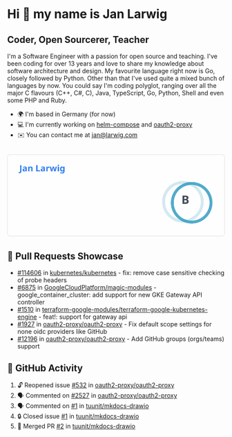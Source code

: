# Hi 👋 my name is Jan Larwig

## Coder, Open Sourcerer, Teacher

I'm a Software Engineer with a passion for open source and teaching. I've been coding for over 13 years and love to share my knowledge about software architecture and design. My favourite language right now is Go, closely followed by Python. Other than that I've used quite a mixed bunch of languages by now. You could say I'm coding polyglot, ranging over all the major C flavours (C++, C#, C), Java, TypeScript, Go, Python, Shell and even some PHP and Ruby.

- 🌍 I'm based in Germany (for now)
- 💻 I'm currently working on [helm-compose](https://seacrew.github.io/helm-compose/) and [oauth2-proxy](https://github.com/oauth2-proxy/oauth2-proxy)
- ✉️ You can contact me at [jan@larwig.com](mailto:jan@larwig.com)

<br>

<a href="https://github.com/anuraghazra/github-readme-stats">
  <picture>
    <source
      srcset="https://raw.githubusercontent.com/tuunit/tuunit/main/general_dark.svg" 
      media="(prefers-color-scheme: dark)" 
    />
    <source
      srcset="https://raw.githubusercontent.com/tuunit/tuunit/main/general_light.svg" 
      media="(prefers-color-scheme: light), (prefers-color-scheme: no-preference)" 
    />
    <img src="https://raw.githubusercontent.com/tuunit/tuunit/main/general_light.svg" />
  </picture>
</a>

## 🔧 Pull Requests Showcase

- [#114606](https://github.com/kubernetes/kubernetes/issues/114606) in [kubernetes/kubernetes](https://github.com/kubernetes/kubernetes) - fix: remove case sensitive checking of probe headers
- [#6875](https://github.com/GoogleCloudPlatform/magic-modules/pull/6875) in [GoogleCloudPlatform/magic-modules](https://github.com/GoogleCloudPlatform/magic-modules) - google_container_cluster: add support for new GKE Gateway API controller
- [#1510](https://github.com/terraform-google-modules/terraform-google-kubernetes-engine/pull/1510) in [terraform-google-modules/terraform-google-kubernetes-engine](https://github.com/terraform-google-modules/terraform-google-kubernetes-engine) - feat!: support for gateway api
- [#1927](https://github.com/oauth2-proxy/oauth2-proxy/issues/1927) in [oauth2-proxy/oauth2-proxy](https://github.com/oauth2-proxy/oauth2-proxy) - Fix default scope settings for none oidc providers like GitHub
- [#12196](https://github.com/oauth2-proxy/oauth2-proxy/issues/2196) in [oauth2-proxy/oauth2-proxy](https://github.com/oauth2-proxy/oauth2-proxy) - Add GitHub groups (orgs/teams) support

## 🔔 GitHub Activity

<!--START_SECTION:activity-->
1. 🔓 Reopened issue [#532](https://github.com/oauth2-proxy/oauth2-proxy/issues/532) in [oauth2-proxy/oauth2-proxy](https://github.com/oauth2-proxy/oauth2-proxy)
2. 🗣 Commented on [#2527](https://github.com/oauth2-proxy/oauth2-proxy/issues/2527#issuecomment-1966394147) in [oauth2-proxy/oauth2-proxy](https://github.com/oauth2-proxy/oauth2-proxy)
3. 🗣 Commented on [#1](https://github.com/tuunit/mkdocs-drawio/issues/1#issuecomment-1964417575) in [tuunit/mkdocs-drawio](https://github.com/tuunit/mkdocs-drawio)
4. 🔒 Closed issue [#1](https://github.com/tuunit/mkdocs-drawio/issues/1) in [tuunit/mkdocs-drawio](https://github.com/tuunit/mkdocs-drawio)
5. 🎉 Merged PR [#2](https://github.com/tuunit/mkdocs-drawio/pull/2) in [tuunit/mkdocs-drawio](https://github.com/tuunit/mkdocs-drawio)
<!--END_SECTION:activity-->
